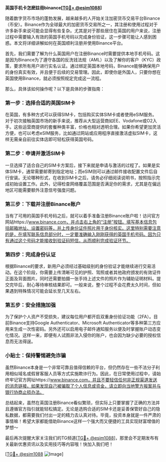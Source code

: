 **英国手机卡怎麽註冊binance[[TG💪+ @esim1088](https://t.me/s/esim1088)]**

随着数字货币市场的蓬勃发展，越来越多的人开始关注加密货币交易平台Binance（币安）。Binance作为全球最大的加密货币交易所之一，其注册和使用过程对于许多新手来说可能会显得有些复杂。尤其是对于那些居住在英国的用户来说，注册过程中需要输入有效的英国手机号码以完成身份验证，这一步骤可能让人感到困惑。本文将详细讲解如何在英国顺利注册并使用Binance平台。

首先，我们需要了解为什么英国用户在注册Binance时需要提供本地手机号码。这是因为Binance为了遵守各国的反洗钱法规（AML）以及了解你的客户（KYC）政策，要求所有用户进行实名认证。通过绑定英国本地号码，Binance能够确保用户的身份真实有效，并且便于后续的交易管理。因此，即使你是外国人，只要你想在英国使用Binance，就必须按照规定完成这一流程。

那么，具体该如何操作呢？以下是具体的步骤指南：

### 第一步：选择合适的英国SIM卡

在英国，有多种方式可以获得SIM卡，包括购买实体SIM卡或者使用eSIM服务。对于初次接触英国市场的新手来说，推荐从大型运营商如EE、Vodafone或O2入手。这些运营商提供的套餐种类丰富，价格也相对透明合理。如果你希望更加灵活方便，也可以考虑eSIM服务，比如通过网站或应用程序直接激活虚拟SIM卡，这样无需亲自前往实体店即可轻松获得英国号码。

### 第二步：申请并激活SIM卡

一旦选择了适合自己的SIM卡方案后，接下来就是申请与激活的过程了。如果是实体SIM卡，通常需要邮寄到指定地址；而eSIM则可以通过邮件接收配置文件后自行安装。无论哪种形式，在收到SIM卡之后，请务必仔细阅读说明书，按照指示完成初始设置工作。此外，记得检查网络覆盖范围是否满足你的需求，尤其是在偏远地区可能需要额外注意信号强度问题。

### 第三步：下载并注册Binance账户

当有了可用的英国手机号码之后，就可以着手准备注册Binance账户啦！访问官方网站https://www.binance.com，并点击右上角的“注册”按钮。填写基本信息包括邮箱地址、设置密码等，并上传身份证件照片用于身份核实。这里特别需要注意的是，在填写联系信息部分时，一定要准确输入刚刚获得的英国手机号码。因为只有通过这个号码才能接收到验证码短信，从而顺利完成验证环节。

### 第四步：完成身份认证

根据Binance的要求，新用户必须经过基础级别的身份验证才能继续进行交易活动。在这个阶段，你需要上传清晰可见的护照、驾照或者其他政府颁发的有效证件正面及背面图片。同时还需要拍摄一张手持上述文件的照片作为辅助证明材料。提交完毕后，耐心等待审核结果即可。一般来说，整个过程不会花费太久时间，但如果遇到特殊情况可能会延长至几天左右。

### 第五步：安全措施加强

为了保护个人资产不受损失，建议每位用户都开启双重身份验证功能（2FA）。目前Binance支持Google Authenticator、Microsoft Authenticator等多种第三方应用来生成一次性密码。另外还可以启用电子邮件通知服务以便及时掌握账户动态变化情况。这样一来，即便有人试图非法入侵你的账户，也会因为缺少必要的授权信息而无法得逞。

### 小贴士：保持警惕避免诈骗

虽然Binance本身是一个非常可靠且值得信赖的平台，但仍然存在一些不法分子利用相似域名或假冒客服人员等方式实施欺诈行为。因此，在日常使用过程中，请始终牢记官方网址https://www.binance.com，并且不要轻信任何非正规渠道发送的消息链接。如果发现自己被骗取了个人信息或资金，请立即向当地警方报案并与银行协商止损办法。

总结起来，虽然在英国注册Binance看似繁琐，但实际上只要掌握了正确的方法并且遵循官方指引就能轻松搞定。无论是选购合适的SIM卡还是妥善保管好自己的隐私数据，都需要我们付出一定的精力去认真对待。毕竟，投资本身就是一件严肃的事情嘛！希望大家都能借助Binance这样一个强大而又便捷的工具实现财富增值的梦想～

最后再次提醒大家关注我们的TG频道[[TG💪+ @esim1088](https://t.me/s/esim1088)]，那里会不定期发布有关最新优惠资讯以及实用技巧等内容哦！快加入我们吧！

[[TG💪+ @esim1088](https://t.me/s/esim1088) ![Image](https://i.postimg.cc/4NQfJmqS/Snipaste-2025-05-13-00-14-12.png)]